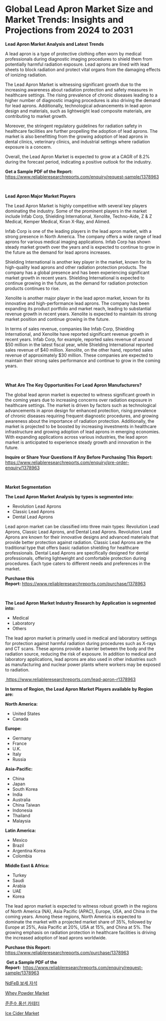 <p><h1>Global Lead Apron Market Size and Market Trends: Insights and Projections from 2024 to 2031</h1></p><p><strong>Lead Apron Market Analysis and Latest Trends</strong></p>
<p><p>A lead apron is a type of protective clothing often worn by medical professionals during diagnostic imaging procedures to shield them from potentially harmful radiation exposure. Lead aprons are lined with lead sheets to block radiation and protect vital organs from the damaging effects of ionizing radiation.</p><p>The Lead Apron Market is witnessing significant growth due to the increasing awareness about radiation protection and safety measures in healthcare settings. The rising prevalence of chronic diseases leading to a higher number of diagnostic imaging procedures is also driving the demand for lead aprons. Additionally, technological advancements in lead apron design and materials, such as lightweight lead composite materials, are contributing to market growth.</p><p>Moreover, the stringent regulatory guidelines for radiation safety in healthcare facilities are further propelling the adoption of lead aprons. The market is also benefitting from the growing adoption of lead aprons in dental clinics, veterinary clinics, and industrial settings where radiation exposure is a concern.</p><p>Overall, the Lead Apron Market is expected to grow at a CAGR of 8.2% during the forecast period, indicating a positive outlook for the industry.</p></p>
<p><strong>Get a Sample PDF of the Report:&nbsp;</strong> <a href="https://www.reliableresearchreports.com/enquiry/request-sample/1378963">https://www.reliableresearchreports.com/enquiry/request-sample/1378963</a></p>
<p>&nbsp;</p>
<p><strong>Lead Apron Major Market Players</strong></p>
<p><p>The Lead Apron Market is highly competitive with several key players dominating the industry. Some of the prominent players in the market include Infab Corp, Shielding International, Xenolite, Techno-Aide, Z & Z Medical, Kemper Medical, Kiran X-Ray, and Alimed.</p><p>Infab Corp is one of the leading players in the lead apron market, with a strong presence in North America. The company offers a wide range of lead aprons for various medical imaging applications. Infab Corp has shown steady market growth over the years and is expected to continue to grow in the future as the demand for lead aprons increases.</p><p>Shielding International is another key player in the market, known for its high-quality lead aprons and other radiation protection products. The company has a global presence and has been experiencing significant market growth in recent years. Shielding International is expected to continue growing in the future, as the demand for radiation protection products continues to rise.</p><p>Xenolite is another major player in the lead apron market, known for its innovative and high-performance lead aprons. The company has been expanding its product portfolio and market reach, leading to substantial revenue growth in recent years. Xenolite is expected to maintain its strong market position and continue growing in the future.</p><p>In terms of sales revenue, companies like Infab Corp, Shielding International, and Xenolite have reported significant revenue growth in recent years. Infab Corp, for example, reported sales revenue of around $50 million in the latest fiscal year, while Shielding International reported sales revenue of $40 million. Xenolite, on the other hand, reported sales revenue of approximately $30 million. These companies are expected to maintain their strong sales performance and continue to grow in the coming years.</p></p>
<p>&nbsp;</p>
<p><strong>What Are The Key Opportunities For Lead Apron Manufacturers?</strong></p>
<p><p>The global lead apron market is expected to witness significant growth in the coming years due to increasing concerns over radiation exposure in healthcare settings. The market is driven by factors such as technological advancements in apron design for enhanced protection, rising prevalence of chronic diseases requiring frequent diagnostic procedures, and growing awareness about the importance of radiation protection. Additionally, the market is projected to be boosted by increasing investments in healthcare infrastructure and growing adoption of lead aprons in emerging economies. With expanding applications across various industries, the lead apron market is anticipated to experience steady growth and innovation in the future.</p></p>
<p><strong>Inquire or Share Your Questions If Any Before Purchasing This Report:</strong> <a href="https://www.reliableresearchreports.com/enquiry/pre-order-enquiry/1378963">https://www.reliableresearchreports.com/enquiry/pre-order-enquiry/1378963</a></p>
<p>&nbsp;</p>
<p><strong>Market Segmentation</strong></p>
<p><strong>The Lead Apron Market Analysis by types is segmented into:</strong></p>
<p><ul><li>Revolution Lead Aprons</li><li>Classic Lead Aprons</li><li>Dental Lead Aprons</li></ul></p>
<p><p>Lead apron market can be classified into three main types: Revolution Lead Aprons, Classic Lead Aprons, and Dental Lead Aprons. Revolution Lead Aprons are known for their innovative designs and advanced materials that provide better protection against radiation. Classic Lead Aprons are the traditional type that offers basic radiation shielding for healthcare professionals. Dental Lead Aprons are specifically designed for dental professionals, offering lightweight and comfortable protection during procedures. Each type caters to different needs and preferences in the market.</p></p>
<p><strong>Purchase this Report:&nbsp;</strong><a href="https://www.reliableresearchreports.com/purchase/1378963">https://www.reliableresearchreports.com/purchase/1378963</a></p>
<p>&nbsp;</p>
<p><strong>The Lead Apron Market Industry Research by Application is segmented into:</strong></p>
<p><ul><li>Medical</li><li>Laboratory</li><li>Others</li></ul></p>
<p><p>The lead apron market is primarily used in medical and laboratory settings for protection against harmful radiation during procedures such as X-rays and CT scans. These aprons provide a barrier between the body and the radiation source, reducing the risk of exposure. In addition to medical and laboratory applications, lead aprons are also used in other industries such as manufacturing and nuclear power plants where workers may be exposed to radiation.</p></p>
<p><a href="https://www.reliableresearchreports.com/lead-apron-r1378963">&nbsp;https://www.reliableresearchreports.com/lead-apron-r1378963</a></p>
<p><strong>In terms of Region, the Lead Apron Market Players available by Region are:</strong></p>
<p>
    <p> <strong> North America: </strong>
        <ul>
            <li>United States</li>
            <li>Canada</li>
        </ul>
        </p> 
    <p> <strong> Europe: </strong>
        <ul>
            <li>Germany</li>
            <li>France</li>
            <li>U.K.</li>
            <li>Italy</li>
            <li>Russia</li>
        </ul>
        </p> 
    <p> <strong> Asia-Pacific: </strong>
        <ul>
            <li>China</li>
            <li>Japan</li>
            <li>South Korea</li>
            <li>India</li>
            <li>Australia</li>
            <li>China Taiwan</li>
            <li>Indonesia</li>
            <li>Thailand</li>
            <li>Malaysia</li>
        </ul>
        </p> 
    <p> <strong> Latin America: </strong>
        <ul>
            <li>Mexico</li>
            <li>Brazil</li>
            <li>Argentina Korea</li>
            <li>Colombia</li>
        </ul>
        </p> 
    <p> <strong> Middle East & Africa: </strong>
        <ul>
            <li>Turkey</li>
            <li>Saudi</li>
            <li>Arabia</li>
            <li>UAE</li>
            <li>Korea</li>
        </ul>
    </p>
    </p>
<p><p>The lead apron market is expected to witness robust growth in the regions of North America (NA), Asia Pacific (APAC), Europe, USA, and China in the coming years. Among these regions, North America is expected to dominate the market with a projected market share of 35%, followed by Europe at 25%, Asia Pacific at 20%, USA at 15%, and China at 5%. The growing emphasis on radiation protection in healthcare facilities is driving the increased adoption of lead aprons worldwide.</p></p>
<p><strong>Purchase this Report: </strong><a href="https://www.reliableresearchreports.com/purchase/1378963">https://www.reliableresearchreports.com/purchase/1378963</a></p>
<p>&nbsp;<strong>Get a Sample PDF of the Report:&nbsp;&nbsp;</strong><a href="https://www.reliableresearchreports.com/enquiry/request-sample/1378963">https://www.reliableresearchreports.com/enquiry/request-sample/1378963</a></p>
<p><strong></strong></p>
<p><p><a href="https://github.com/BrettWeberrt8767765/Market-Research-Report-List-2/blob/main/4736081163012.md">NdFeB 보세 자석</a></p><p><a href="https://github.com/iprahimabdulrahmman/Market-Research-Report-List-1/blob/main/whey-powder-market.md">Whey Powder Market</a></p><p><a href="https://github.com/camron674/Market-Research-Report-List-1/blob/main/3249828163013.md">준준수 풍선 카테터</a></p><p><a href="https://github.com/aafbctfl75/Market-Research-Report-List-1/blob/main/ice-cider-market.md">Ice Cider Market</a></p></p>